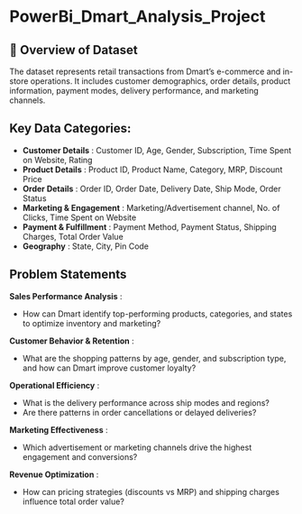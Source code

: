 # PowerBi_Dmart_Analysis_Project

## 🧾 Overview of Dataset
The dataset represents retail transactions from Dmart’s e-commerce and in-store operations.
It includes customer demographics, order details, product information, payment modes, delivery performance, and marketing channels.

## Key Data Categories:
- **Customer Details** : Customer ID, Age, Gender, Subscription, Time Spent on Website, Rating
- **Product Details** : Product ID, Product Name, Category, MRP, Discount Price
- **Order Details** : Order ID, Order Date, Delivery Date, Ship Mode, Order Status
- **Marketing & Engagement** : Marketing/Advertisement channel, No. of Clicks, Time Spent on Website
- **Payment & Fulfillment** : Payment Method, Payment Status, Shipping Charges, Total Order Value
- **Geography** : State, City, Pin Code

## Problem Statements

**Sales Performance Analysis** :
- How can Dmart identify top-performing products, categories, and states to optimize inventory and marketing?

**Customer Behavior & Retention** :
- What are the shopping patterns by age, gender, and subscription type, and how can Dmart improve customer loyalty?

**Operational Efficiency** :
- What is the delivery performance across ship modes and regions?
- Are there patterns in order cancellations or delayed deliveries?

**Marketing Effectiveness** :
- Which advertisement or marketing channels drive the highest engagement and conversions?

**Revenue Optimization** :
- How can pricing strategies (discounts vs MRP) and shipping charges influence total order value?

